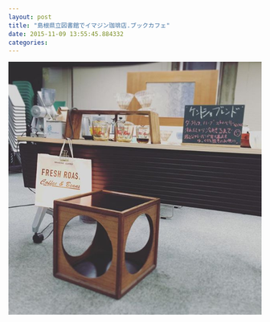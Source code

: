 ```yaml
---
layout: post
title: "島根県立図書館でイマジン珈琲店.ブックカフェ"
date: 2015-11-09 13:55:45.884332
categories: 
---
```


![](/assets/images/201511/11374372_1175548755794868_340590271_n.jpg)


